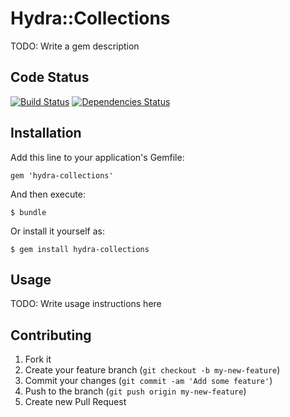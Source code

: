 # Hydra::Collections

TODO: Write a gem description

## Code Status

[![Build Status](https://travis-ci.org/psu-stewardship/hydra-collections.png?branch=master)](https://travis-ci.org/psu-stewardship/hydra-collections)
[![Dependencies Status](https://gemnasium.com/psu-stewardship/hydra-collections.png)](https://gemnasium.com/psu-stewardship/hydra-collections)

## Installation

Add this line to your application's Gemfile:

    gem 'hydra-collections'

And then execute:

    $ bundle

Or install it yourself as:

    $ gem install hydra-collections

## Usage

TODO: Write usage instructions here

## Contributing

1. Fork it
2. Create your feature branch (`git checkout -b my-new-feature`)
3. Commit your changes (`git commit -am 'Add some feature'`)
4. Push to the branch (`git push origin my-new-feature`)
5. Create new Pull Request
